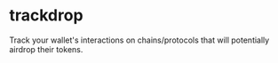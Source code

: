 # trackdrop
Track your wallet's interactions on chains/protocols that will potentially airdrop their tokens.
